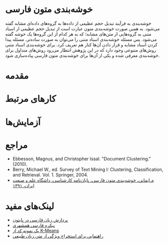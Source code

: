 # خوشه‌بندی متون فارسی
خوشه‌بندی  به فرآیند تبدیل حجم عظیمی از داده‌ها به گروه‌های داده‌ای مشابه گفته می‌شود. به همین صورت خوشه‌بندی متون عبارت است از تبدیل حجم عظیمی از اسناد متنی به گروه‌هایی از متن‌های مشابه؛ که به هر کدام از این گروه‌ها یک خوشه گفته می‌شود. پس مسئله خوشه‌بندی اسناد متنی را می‌توان به صورت ساده‌تر، مسئله پیدا کردن اسناد مشابه و قرار دادن آن‌ها کنار هم تعریف کرد.
برای خوشه‌بندی اسناد متنی روش‌های متنوعی وجود دارد که در این پژوهش انتظار می‌رود روش‌های متداول برای خوشه‌بندی معرفی شده و یکی از آن‌ها برای خوشه‌بندی متون فارسی پیاده‌سازی شود.
# مقدمه

# کارهای مرتبط

# آزمایش‌ها

# مراجع
+ Ebbesson, Magnus, and Christopher Issal. "Document Clustering." (2010).
+ Berry, Michael W., ed. Survey of Text Mining I: Clustering, Classification, and Retrieval. Vol. 1. Springer, 2004.
+ [م.ایمانی، خوشه‌بندی متون فارسی، پایان‌نامه کارشناسی، داشگاه علم و صنعت ایران، ۱۳۹۱]( http://bayanbox.ir/id/8155819707974834975)

# لینک‌های مفید
+ [پردازش زبان فارسی در پایتون](http://www.sobhe.ir/hazm)
+ [پیکره فارسی همشهری](http://ece.ut.ac.ir/dbrg/hamshahri/fadownload.html)
+ [یک نمونه کد از K-Means](http://scikit-learn.org/stable/auto_examples/document_clustering.html)
+ [راهنمایی برای استخراج ویژگی از متن زبان طبیعی](http://pyevolve.sourceforge.net/wordpress/?p=1589)
